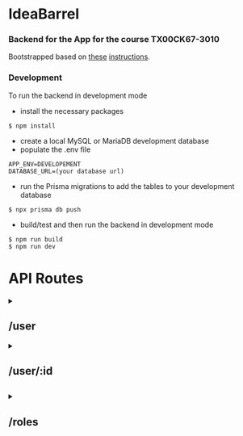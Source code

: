 # IdeaBarrel

### Backend for the App for the course TX00CK67-3010

Bootstrapped based on [these](https://medium.com/swlh/build-a-rest-api-with-express-js-and-typescript-dc2c8da89c52) [instructions](https://medium.com/@sudarshanadayananda/how-to-live-reload-typescript-node-server-bc40171fdb7).

### Development

To run the backend in development mode

* install the necessary packages
```
$ npm install
```
* create a local MySQL or MariaDB development database
* populate the .env file
```
APP_ENV=DEVELOPEMENT
DATABASE_URL=(your database url)
```

* run the Prisma migrations to add the tables to your development database
```
$ npx prisma db push
```
* build/test and then run the backend in development mode
```
$ npm run build
$ npm run dev
```

# API Routes

<details>
  <summary><h2>/user</h2></summary>
  
### GET
#### Response
```json
{
  "id": 1,
  "name": "User 1"
  "role_id": 1
  "created_at" : "2022-11-13T17:08:54.565Z"
  "updated_at" : "2022-11-13T17:08:54.565Z"
}
  
```
### POST
#### Body
```json
{
  "name": "User 1"
  "role_id": 1
}
```

#### Response
```json
{
  "id": 1,
  "name": "User 1"
  "role_id": 1
  "created_at" : "2022-11-13T17:08:54.565Z"
  "updated_at" : "2022-11-13T17:08:54.565Z"
}
```

</details>

<details>
  <summary><h2>/user/:id<h2></summary>
  
### PUT
#### Body
```json
{
  "name": "User 1"
  "role_id": 1
}
```
#### Response
```json
{
  "id": 1,
  "name": "User 1"
  "role_id": 1
  "created_at" : "2022-11-13T17:08:54.565Z"
  "updated_at" : "2022-11-13T17:08:54.565Z"
}
```

### DELETE
#### Response
```json
{
  "id": 1,
  "name": "User 1"
  "role_id": 1
  "created_at" : "2022-11-13T17:08:54.565Z"
  "updated_at" : "2022-11-13T17:08:54.565Z"
}
```

</details>
    
    
<details>
  <summary><h2>/roles<h2></summary>
  
### GET
#### Response
```json
[
  {
    "id": 46,
    "name": "Junior Manager",
    "created_at": "2022-11-13T15:59:35.818Z",
    "updated_at": "2022-11-13T15:59:35.818Z"
  },
  {
    "id": 47,
    "name": "Senior Engineer",
    "created_at": "2022-11-13T16:02:57.265Z",
    "updated_at": "2022-11-13T16:02:57.265Z"
  }
]
```
### POST

#### Request
```json
{
  "name": "Junior Manager",
}
```

#### Response
```json
{
  "id": 46,
  "name": "Junior Manager",
  "created_at": "2022-11-13T15:59:35.818Z",
  "updated_at": "2022-11-13T15:59:35.818Z"
}
```

</details>
